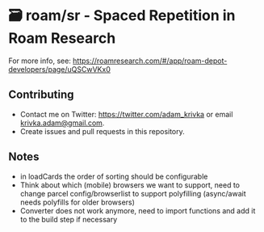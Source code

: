 # 🗃️ roam/sr - Spaced Repetition in Roam Research

For more info, see: https://roamresearch.com/#/app/roam-depot-developers/page/uQSCwVKx0

## Contributing

- Contact me on Twitter: https://twitter.com/adam_krivka or email krivka.adam@gmail.com.
- Create issues and pull requests in this repository.

## Notes

- in loadCards the order of sorting should be configurable
- Think about which (mobile) browsers we want to support, need to change parcel config/browserlist to support polyfilling (async/await needs polyfills for older browsers)
- Converter does not work anymore, need to import functions and add it to the build step if necessary
